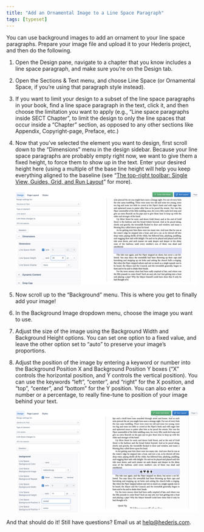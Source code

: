 ```yaml
---
title: "Add an Ornamental Image to a Line Space Paragraph"
tags: [typeset]
---
```

 
<html><body><section data-type="chapter" class="hsecchapter" data-hederis-type="hsecchapter" id="line-space-ornament" data-pi-attrs="id: line-space-ornament; data-tags: typeset;" role="doc-chapter" data-tags="typeset" data-author-name=" " data-book-title=" " title="Add an Ornamental Image to a Line Space Paragraph"><p class="hblkp" data-hederis-type="hblkp" id="pNFGb2TqM">You can use background images to add an ornament to your line space paragraphs. Prepare your image file and upload it to your Hederis project, and then do the following.</p><ol class="hwprnumlist" data-hederis-type="hwprnumlist" id="p9Ltqj2Fo"><li class="hblkoli" data-hederis-type="hblkoli" id="lizxAqfdyd"><p class="hblkoli" data-hederis-type="hblklip" id="pe2IpFF6P">Open the Design pane, navigate to a chapter that you know includes a line space paragraph, and make sure you&#8217;re on the Design tab.</p></li><li class="hblkoli" data-hederis-type="hblkoli" id="liGrDxyisz"><p class="hblkoli" data-hederis-type="hblklip" id="pxT5qy6aI">Open the Sections &amp; Text menu, and choose Line Space (or Ornamental Space, if you&#8217;re using that paragraph style instead).</p></li><li class="hblkoli" data-hederis-type="hblkoli" id="liPQlUg7Nb"><p class="hblkoli" data-hederis-type="hblklip" id="peXjxufJY">If you want to limit your design to a subset of the line space paragraphs in your book, find a line space paragraph in the text, click it, and then choose the limitation you want to apply (e.g., &#8220;Line space paragraphs inside SECT Chapter&#8221;, to limit the design to only the line spaces that occur inside a &#8220;Chapter&#8221; section, as opposed to any other sections like Appendix, Copyright-page, Preface, etc.)</p></li><li class="hblkoli" data-hederis-type="hblkoli" id="lihGADnSD7"><p class="hblkoli" data-hederis-type="hblklip" id="palMr535G">Now that you&#8217;ve selected the element you want to design, first scroll down to the &#8220;Dimensions&#8221; menu in the design sidebar. Because your line space paragraphs are probably empty right now, we want to give them a fixed height, to force them to show up in the text. Enter your desired height here (using a multiple of the base line height will help you keep everything aligned to the baseline (see &#8220;<a href="{% link _docs/typeset-view-toolbar.md %}" data-hederis-type="hspana" id="ptcXJhWhP"><span class="Hyperlink" data-hederis-type="hspnspan" id="pPqI0Naiv">The top-right toolbar: Single View, Guides, Grid, and Run Layout</span></a>&#8221; for more).</p><img data-hederis-type="hblkimg" class="hblkimg" id="pFNMsi91g" src="/images/linespace_height.png" data-img-src="/images/linespace_height.png"/></li><li class="hblkoli" data-hederis-type="hblkoli" id="liKH4MdyRf"><p class="hblkoli" data-hederis-type="hblklip" id="pGyw6v63Z">Now scroll up to the &#8220;Background&#8221; menu. This is where you get to finally add your image!</p></li><li class="hblkoli" data-hederis-type="hblkoli" id="lilCHiNXqm"><p class="hblkoli" data-hederis-type="hblklip" id="pJwKgDtX1">In the Background Image dropdown menu, choose the image you want to use.</p></li><li class="hblkoli" data-hederis-type="hblkoli" id="liepoXnWTi"><p class="hblkoli" data-hederis-type="hblklip" id="pOOfJeDxt">Adjust the size of the image using the Background Width and Background Height options. You can set one option to a fixed value, and leave the other option set to &#8220;auto&#8221; to preserve your image&#8217;s proportions.</p></li><li class="hblkoli" data-hederis-type="hblkoli" id="liteqHkhqd"><p class="hblkoli" data-hederis-type="hblklip" id="pv1mkWNrw">Adjust the position of the image by entering a keyword or number into the Background Position X and Background Position Y boxes (&#8220;X&#8221; controls the horizontal position, and Y controls the vertical position). You can use the keywords &#8220;left&#8221;, &#8220;center&#8221;, and &#8220;right&#8221; for the X position, and &#8220;top&#8221;, &#8220;center&#8221;, and &#8220;bottom&#8221; for the Y position. You can also enter a number or a percentage, to really fine-tune to position of your image behind your text.</p><img data-hederis-type="hblkimg" class="hblkimg" id="pUjhmYz0k" src="/images/linespace_done.png" data-img-src="/images/linespace_done.png"/></li></ol><p class="hblkp" data-hederis-type="hblkp" id="pFr8XcXlO">And that should do it! Still have questions? Email us at <a href="mailto:help@hederis.com" data-hederis-type="hspana" id="pOpF9M3pC"><span class="Hyperlink" data-hederis-type="hspnspan" id="pfZ9OpgbW">help@hederis.com</span></a>. </p></section></body></html>
